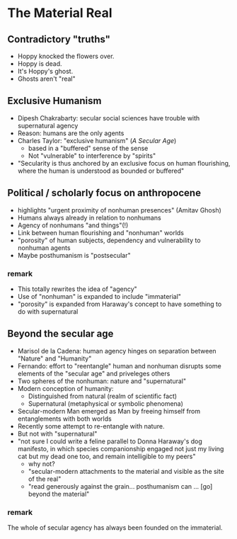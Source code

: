 # The Material Real 

## Contradictory "truths"
* Hoppy knocked the flowers over.
* Hoppy is dead.
* It's Hoppy's ghost.
* Ghosts aren't "real"

## Exclusive Humanism 
* Dipesh Chakrabarty: secular social sciences have trouble with supernatural agency
* Reason: humans are the only agents
* Charles Taylor: "exclusive humanism" (_A Secular Age_)
  * based in a "buffered" sense of the sense
  * Not "vulnerable" to interference by "spirits"
* "Secularity is thus anchored by an exclusive focus on human flourishing, where the human is understood as bounded or buffered"

## Political / scholarly focus on anthropocene
* highlights "urgent proximity of nonhuman presences" (Amitav Ghosh)
* Humans always already in relation to nonhumans
* Agency of nonhumans "and things"(!)
* Link between human flourishing and "nonhuman" worlds
* "porosity" of human subjects, dependency and vulnerability to nonhuman agents
* Maybe posthumanism is "postsecular"

### remark
* This totally rewrites the idea of "agency"
* Use of "nonhuman" is expanded to include "immaterial"
* "porosity" is expanded from Haraway's concept to have something to do with supernatural

## Beyond the secular age
* Marisol de la Cadena: human agency hinges on separation between "Nature" and "Humanity"
* Fernando: effort to "reentangle" human and nonhuman disrupts some elements of the "secular age" and priveleges others
* Two spheres of the nonhuman: nature and "supernatural"
* Modern conception of humanity:
  * Distinguished from natural (realm of scientific fact)
  * Supernatural (metaphysical or symbolic phenomena)
* Secular-modern Man emerged as Man by freeing himself from entanglements with both worlds
* Recently some attempt to re-entangle with nature.
* But not with "supernatural"
* "not sure I could write a feline parallel to Donna Haraway's dog manifesto, in which species companionship engaged not just my living cat but my dead one too, and remain intelligible to my peers"
  * why not?
  * "secular-modern attachments to the material and visible as the site of the real"
  * "read generously against the grain... posthumanism can ... [go] beyond the material"

### remark
The whole of secular agency has always been founded on the immaterial.



